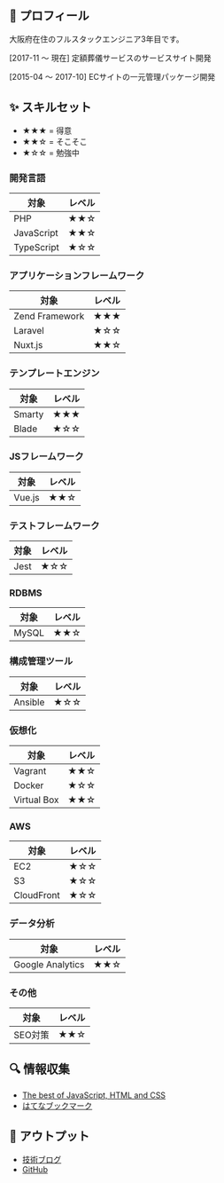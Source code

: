 ## &#x1f980; プロフィール 

大阪府在住のフルスタックエンジニア3年目です。

[2017-11 ～ 現在] 定額葬儀サービスのサービスサイト開発

[2015-04 ～ 2017-10] ECサイトの一元管理パッケージ開発

## &#x2728; スキルセット

- ★★★ = 得意
- ★★☆ = そこそこ
- ★☆☆ = 勉強中

### 開発言語

|対象|レベル|
|---|---|
|PHP|★★☆|
|JavaScript|★★☆|
|TypeScript|★☆☆|

### アプリケーションフレームワーク

|対象|レベル|
|---|---|
|Zend Framework|★★★|
|Laravel|★☆☆|
|Nuxt.js|★★☆|

### テンプレートエンジン

|対象|レベル|
|---|---|
|Smarty|★★★|
|Blade|★☆☆|

### JSフレームワーク

|対象|レベル|
|---|---|
|Vue.js|★★☆|

### テストフレームワーク

|対象|レベル|
|---|---|
|Jest|★☆☆|

### RDBMS

|対象|レベル|
|---|---|
|MySQL|★★☆|

### 構成管理ツール

|対象|レベル|
|---|---|
|Ansible|★☆☆|

### 仮想化

|対象|レベル|
|---|---|
|Vagrant|★★☆|
|Docker|★☆☆|
|Virtual Box|★★☆|

### AWS

|対象|レベル|
|---|---|
|EC2|★☆☆|
|S3|★☆☆|
|CloudFront|★☆☆|

### データ分析

|対象|レベル|
|---|---|
|Google Analytics|★★☆|

### その他

|対象|レベル|
|---|---|
|SEO対策|★★☆|

## &#x1f50d; 情報収集

- [The best of JavaScript, HTML and CSS](https://bestofjs.org)
- [はてなブックマーク](https://b.hatena.ne.jp/hotentry/it)

## &#x1f4dd; アウトプット

- [技術ブログ](https://www.yurikago-blog.com)
- [GitHub](https://github.com/krabben16)

